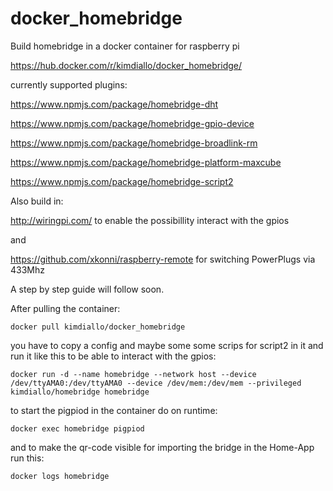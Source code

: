 # docker_homebridge
Build homebridge in a docker container for raspberry pi

https://hub.docker.com/r/kimdiallo/docker_homebridge/

currently supported plugins: 

https://www.npmjs.com/package/homebridge-dht

https://www.npmjs.com/package/homebridge-gpio-device

https://www.npmjs.com/package/homebridge-broadlink-rm

https://www.npmjs.com/package/homebridge-platform-maxcube

https://www.npmjs.com/package/homebridge-script2

Also build in: 

http://wiringpi.com/ to enable the possibillity  interact with the gpios

and

https://github.com/xkonni/raspberry-remote for switching PowerPlugs via 433Mhz


A step by step guide will follow soon. 


After pulling  the container: 

```docker pull kimdiallo/docker_homebridge```

you have to copy a config and maybe some some scrips for script2 in it and run it like this to be able to interact with the gpios: 

```docker run -d --name homebridge --network host --device /dev/ttyAMA0:/dev/ttyAMA0 --device /dev/mem:/dev/mem --privileged kimdiallo/homebridge homebridge```

to start the pigpiod in the container do on runtime: 

```docker exec homebridge pigpiod```

and to make the qr-code visible for importing the bridge in the Home-App run this:

```docker logs homebridge```

